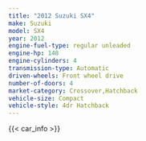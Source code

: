 ```yaml
---
title: "2012 Suzuki SX4"
make: Suzuki
model: SX4
year: 2012
engine-fuel-type: regular unleaded
engine-hp: 148
engine-cylinders: 4
transmission-type: Automatic
driven-wheels: Front wheel drive
number-of-doors: 4
market-category: Crossover,Hatchback
vehicle-size: Compact
vehicle-style: 4dr Hatchback
---
```


{{< car_info >}}
